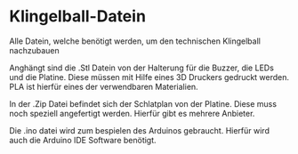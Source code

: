 # Klingelball-Datein
Alle Datein, welche benötigt werden, um den technischen Klingelball nachzubauen


Anghängt sind die .Stl Datein von der Halterung für die Buzzer, die LEDs und die Platine. Diese müssen mit Hilfe eines 3D Druckers gedruckt werden. PLA ist hierfür eines der verwendbaren Materialien.

In der .Zip Datei befindet sich der Schlatplan von der Platine. Diese muss noch speziell angefertigt werden. Hierfür gibt es mehrere Anbieter.

Die .ino datei wird zum bespielen des Arduinos gebraucht. Hierfür wird auch die Arduino IDE Software benötigt.
